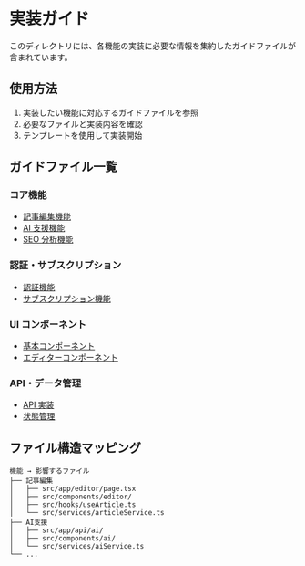 # 実装ガイド

このディレクトリには、各機能の実装に必要な情報を集約したガイドファイルが含まれています。

## 使用方法

1. 実装したい機能に対応するガイドファイルを参照
2. 必要なファイルと実装内容を確認
3. テンプレートを使用して実装開始

## ガイドファイル一覧

### コア機能

- [記事編集機能](./article-editor-guide.md)
- [AI 支援機能](./ai-assistance-guide.md)
- [SEO 分析機能](./seo-analysis-guide.md)

### 認証・サブスクリプション

- [認証機能](./authentication-guide.md)
- [サブスクリプション機能](./subscription-guide.md)

### UI コンポーネント

- [基本コンポーネント](./basic-components-guide.md)
- [エディターコンポーネント](./editor-components-guide.md)

### API・データ管理

- [API 実装](./api-implementation-guide.md)
- [状態管理](./state-management-guide.md)

## ファイル構造マッピング

```
機能 → 影響するファイル
├── 記事編集
│   ├── src/app/editor/page.tsx
│   ├── src/components/editor/
│   ├── src/hooks/useArticle.ts
│   └── src/services/articleService.ts
├── AI支援
│   ├── src/app/api/ai/
│   ├── src/components/ai/
│   └── src/services/aiService.ts
└── ...
```
